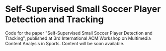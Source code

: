 # Self-Supervised Small Soccer Player Detection and Tracking


Code for the paper "Self-Supervised Small Soccer Player Detection and Tracking", published at 3rd International ACM Workshop on Multimedia Content Analysis in Sports. 
Content will be soon available. 
